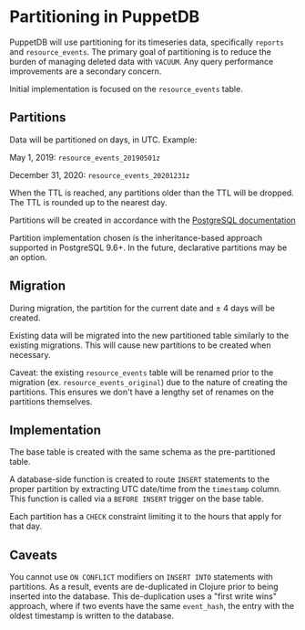 # Partitioning in PuppetDB

PuppetDB will use partitioning for its timeseries data, specifically `reports`
and `resource_events`. The primary goal of partitioning is to reduce the burden
of managing deleted data with `VACUUM`. Any query performance improvements are a
secondary concern.

Initial implementation is focused on the `resource_events` table.

## Partitions

Data will be partitioned on days, in UTC. Example:

May 1, 2019: `resource_events_20190501z`

December 31, 2020: `resource_events_20201231z`

When the TTL is reached, any partitions older than the TTL will be dropped.
The TTL is rounded up to the nearest day.

Partitions will be created in accordance with the 
[PostgreSQL documentation](https://www.postgresql.org/docs/9.6/ddl-partitioning.html)

Partition implementation chosen is the inheritance-based approach supported in PostgreSQL 9.6+. In the future, 
declarative partitions may be an option.

## Migration

During migration, the partition for the current date and &plusmn; 4 days will be created.

Existing data will be migrated into the new partitioned table similarly to the existing migrations. This will cause new 
partitions to be created when necessary.

Caveat: the existing `resource_events` table will be renamed prior to the migration (ex. `resource_events_original`)
due to the nature of creating the partitions. This ensures we don't have a lengthy set of renames on the partitions 
themselves.

## Implementation

The base table is created with the same schema as the pre-partitioned table.

A database-side function is created to route `INSERT` statements to the proper partition by extracting UTC date/time 
from the `timestamp` column. This function is called via a `BEFORE INSERT` trigger on the base table.

Each partition has a `CHECK` constraint limiting it to the hours that apply for that day.

## Caveats

You cannot use `ON CONFLICT` modifiers on `INSERT INTO` statements with partitions. As a result, events are 
de-duplicated in Clojure prior to being inserted into the database. This de-duplication uses a "first write wins" 
approach, where if two events have the same `event_hash`, the entry with the oldest timestamp is written to the 
database.
